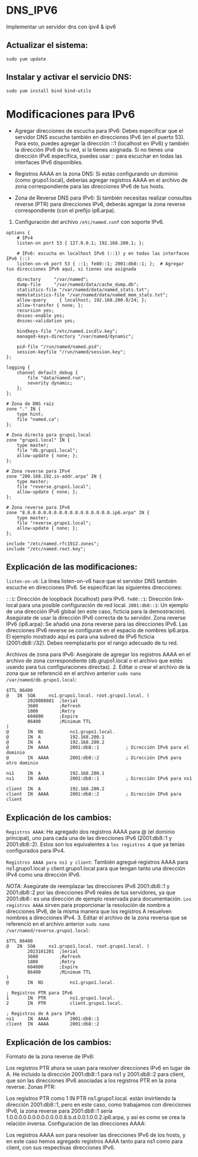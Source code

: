 # DNS_IPV6
Implementar un servidor dns con ipv4 &amp; ipv6
## Actualizar el sistema: 
```
sudo yum update
```
## Instalar y activar el servicio DNS: 
```
sudo yum install bind bind-utils
```
# Modificaciones para IPv6
- Agregar direcciones de escucha para IPv6: Debes especificar que el servidor DNS escuche también en direcciones IPv6 (en el puerto 53). Para esto, puedes agregar la dirección ::1 (localhost en IPv6) y también la dirección IPv6 de tu red, si la tienes asignada. Si no tienes una dirección IPv6 específica, puedes usar :: para escuchar en todas las interfaces IPv6 disponibles.

- Registros AAAA en la zona DNS: Si estás configurando un dominio (como grupo1.local), deberías agregar registros AAAA en el archivo de zona correspondiente para las direcciones IPv6 de tus hosts.

- Zona de Reverse DNS para IPv6: Si también necesitas realizar consultas reverse (PTR) para direcciones IPv6, deberás agregar la zona reverse correspondiente (con el prefijo ip6.arpa).

1. Configuración del archivo `/etc/named.conf` con soporte IPv6.

```
options {
    # IPv4
    listen-on port 53 { 127.0.0.1; 192.168.200.1; };
    
    # IPv6: escucha en localhost IPv6 (::1) y en todas las interfaces IPv6 (::) 
    listen-on-v6 port 53 { ::1; fe80::1; 2001:db8::1; };  # Agregar tus direcciones IPv6 aquí, si tienes una asignada

    directory     "/var/named";
    dump-file     "/var/named/data/cache_dump.db";
    statistics-file "/var/named/data/named_stats.txt";
    memstatistics-file "/var/named/data/named_mem_stats.txt";
    allow-query     { localhost; 192.168.200.0/24; };
    allow-transfer { none; };
    recursion yes;
    dnssec-enable yes;
    dnssec-validation yes;

    bindkeys-file "/etc/named.iscdlv.key";
    managed-keys-directory "/var/named/dynamic";

    pid-file "/run/named/named.pid";
    session-keyfile "/run/named/session.key";
};

logging {
    channel default_debug {
        file "data/named.run";
        severity dynamic;
    };
};

# Zona de DNS raíz
zone "." IN {
    type hint;
    file "named.ca";
};

# Zona directa para grupo1.local
zone "grupo1.local" IN {
    type master;
    file "db.grupo1.local";
    allow-update { none; };
};

# Zona reverse para IPv4
zone "200.168.192.in-addr.arpa" IN {
    type master;
    file "reverse.grupo1.local";
    allow-update { none; };
};

# Zona reverse para IPv6
zone "8.0.0.0.0.0.0.0.0.0.0.0.0.0.0.0.0.ip6.arpa" IN {
    type master;
    file "reverse.grupo1.local";
    allow-update { none; };
};

include "/etc/named.rfc1912.zones";
include "/etc/named.root.key";

```
## Explicación de las modificaciones:
`listen-on-v6`:
La línea listen-on-v6 hace que el servidor DNS también escuche en direcciones IPv6. Se especifican las siguientes direcciones:

`::1`: Dirección de loopback (localhost) para IPv6.
`fe80::1`: Dirección link-local para una posible configuración de red local.
`2001:db8::1`: Un ejemplo de una dirección IPv6 global (en este caso, ficticia para la demostración). Asegúrate de usar la dirección IPv6 correcta de tu servidor.
Zona reverse IPv6 (ip6.arpa):
Se añadió una zona reverse para las direcciones IPv6. Las direcciones IPv6 reverse se configuran en el espacio de nombres ip6.arpa. El ejemplo mostrado aquí es para una subred de IPv6 ficticia (2001:db8::/32). Debes reemplazarlo por el rango adecuado de tu red.

Archivos de zona para IPv6:
Asegúrate de agregar los registros AAAA en el archivo de zona correspondiente (db.grupo1.local o el archivo que estés usando para tus configuraciones directas).
2.	Editar o crear el archivo de la zona que se referenció en el archivo anterior `sudo nano /var/named/db.grupo1.local`:
```
$TTL 86400
@   IN  SOA     ns1.grupo1.local. root.grupo1.local. (
        2020080801  ;Serial
        3600        ;Refresh
        1800        ;Retry
        604800      ;Expire
        86400       ;Minimum TTL
)
@       IN  NS          ns1.grupo1.local.
@       IN  A           192.168.200.1
@       IN  A           192.168.200.2
@       IN  AAAA        2001:db8::1          ; Dirección IPv6 para el dominio
@       IN  AAAA        2001:db8::2          ; Dirección IPv6 para otro dominio

ns1     IN  A           192.168.200.1
ns1     IN  AAAA        2001:db8::1          ; Dirección IPv6 para ns1

client  IN  A           192.168.200.2
client  IN  AAAA        2001:db8::2          ; Dirección IPv6 para client
```
## Explicación de los cambios:
`Registros AAAA`: He agregado dos registros AAAA para @ (el dominio principal), uno para cada una de las direcciones IPv6 (2001:db8::1 y 2001:db8::2). Estos son los equivalentes a `los registros A` que ya tenías configurados para IPv4.

`Registros AAAA para ns1 y client`: También agregué registros AAAA para ns1.grupo1.local y client.grupo1.local para que tengan tanto una dirección IPv4 como una dirección IPv6.

_NOTA_:
Asegúrate de reemplazar las direcciones IPv6 2001:db8::1 y 2001:db8::2 por las direcciones IPv6 reales de tus servidores, ya que 2001:db8:: es una dirección de ejemplo reservada para documentación.
`Los registros AAAA` sirven para proporcionar la resolución de nombre a direcciones IPv6, de la misma manera que los registros A resuelven nombres a direcciones IPv4.
3.	Editar el archivo de la zona reversa que se referenció en el archivo anterior `sudo nano /var/named/reverse.grupo1.local`:
```
$TTL 86400
@   IN  SOA     ns1.grupo1.local. root.grupo1.local. (
        2023101201  ;Serial
        3600        ;Refresh
        1800        ;Retry
        604800      ;Expire
        86400       ;Minimum TTL
)
@       IN  NS          ns1.grupo1.local.

; Registros PTR para IPv6
1       IN  PTR         ns1.grupo1.local.
2       IN  PTR         client.grupo1.local.

; Registros de A para IPv6
ns1     IN  AAAA        2001:db8::1
client  IN  AAAA        2001:db8::2
```
## Explicación de los cambios:
Formato de la zona reverse de IPv6:

Los registros PTR ahora se usan para resolver direcciones IPv6 en lugar de A.
He incluido la dirección 2001:db8::1 para ns1 y 2001:db8::2 para client, que son las direcciones IPv6 asociadas a los registros PTR en la zona reverse.
Zonas PTR:

Los registros PTR como 1 IN PTR ns1.grupo1.local. están invirtiendo la dirección 2001:db8::1, pero en este caso, como trabajamos con direcciones IPv6, la zona reverse para 2001:db8::1 sería 1.0.0.0.0.0.0.0.0.0.0.0.0.8.b.d.0.0.1.0.0.2.ip6.arpa, y así es como se crea la relación inversa.
Configuración de las direcciones AAAA:

Los registros AAAA son para resolver las direcciones IPv6 de los hosts, y en este caso hemos agregado registros AAAA tanto para ns1 como para client, con sus respectivas direcciones IPv6.
